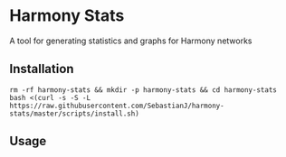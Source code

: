 # Harmony Stats
A tool for generating statistics and graphs for Harmony networks

## Installation

```
rm -rf harmony-stats && mkdir -p harmony-stats && cd harmony-stats
bash <(curl -s -S -L https://raw.githubusercontent.com/SebastianJ/harmony-stats/master/scripts/install.sh)
```

## Usage

